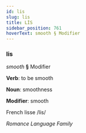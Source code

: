 ```yaml
---
id: lis
slug: lis
title: LİS
sidebar_position: 761
hoverText: smooth § Modifier
---
```


### lis

*smooth* **§** Modifier

**Verb**: to be smooth

**Noun**: smoothness

**Modifier**: smooth

French lisse /lis/

*Romance Language Family*